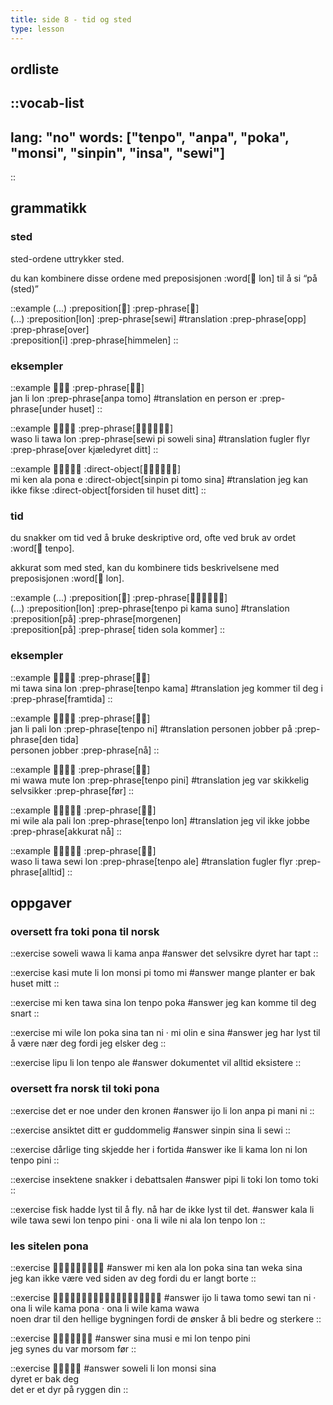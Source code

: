 ```yaml
---
title: side 8 - tid og sted 
type: lesson
---
```


## ordliste
::vocab-list
---
lang: "no"
words: ["tenpo", "anpa", "poka", "monsi", "sinpin", "insa", "sewi"]
---
::

## grammatikk
### sted

sted-ordene uttrykker sted.

du kan kombinere disse ordene med preposisjonen :word[󱤬 lon] til å si “på (sted)” 

::example
(...) :preposition[󱤬] :prep-phrase[󱥚] \
(...) :preposition[lon] :prep-phrase[sewi]
#translation
:prep-phrase[opp] \
:prep-phrase[over] \
:preposition[i] :prep-phrase[himmelen]
::

### eksempler

::example
󱤑󱤧󱤬 :prep-phrase[󱤅󱥭] \
jan li lon :prep-phrase[anpa tomo]
#translation
en person er :prep-phrase[under huset]
::

::example
󱥴󱤧󱥩󱤬 :prep-phrase[󱥚󱥍󱦗󱥢󱥞󱦘] \
waso li tawa lon :prep-phrase[sewi pi soweli sina]
#translation
fugler flyr :prep-phrase[over kjæledyret ditt]
::

::example
󱤴󱤘󱤂󱥔󱤉 :direct-object[󱥟󱥍󱦗󱥭󱥞󱦘] \
mi ken ala pona e :direct-object[sinpin pi tomo sina]
#translation
jeg kan ikke fikse :direct-object[forsiden til huset ditt]
::

### tid
du snakker om tid ved å bruke deskriptive ord, ofte ved bruk av ordet :word[󱥫 tenpo].

akkurat som med sted, kan du kombinere tids beskrivelsene med preposisjonen :word[󱤬 lon]. 

::example
(...) :preposition[󱤬] :prep-phrase[󱥫󱥍󱦗󱤖󱥤󱦘] \
(...) :preposition[lon] :prep-phrase[tenpo pi kama suno]
#translation
:preposition[på] :prep-phrase[morgenen] \
:preposition[på] :prep-phrase[ tiden sola kommer]
::

### eksempler
::example
󱤴󱥩󱥞󱤬 :prep-phrase[󱥫󱤖] \
mi tawa sina lon :prep-phrase[tenpo kama]
#translation
jeg kommer til deg i :prep-phrase[framtida]
::

::example
󱤑󱤧󱥉󱤬 :prep-phrase[󱥫󱥁] \
jan li pali lon :prep-phrase[tenpo ni]
#translation
personen jobber på :prep-phrase[den tida] \
personen jobber :prep-phrase[nå]
::

::example
󱤴󱥵󱤼󱤬 :prep-phrase[󱥫󱥐] \
mi wawa mute lon :prep-phrase[tenpo pini]
#translation
jeg var skikkelig selvsikker :prep-phrase[før]
::

::example
󱤴󱥷󱤂󱥉󱤬 :prep-phrase[󱥫󱤬] \
mi wile ala pali lon :prep-phrase[tenpo lon]
#translation
jeg vil ikke jobbe :prep-phrase[akkurat nå]
::

::example
󱥴󱤧󱥩󱥚󱤬 :prep-phrase[󱥫󱤄] \
waso li tawa sewi lon :prep-phrase[tenpo ale]
#translation
fugler flyr :prep-phrase[alltid]
::

## oppgaver
### oversett fra toki pona til norsk 
::exercise
soweli wawa li kama anpa
#answer
det selvsikre dyret har tapt
::

::exercise
kasi mute li lon monsi pi tomo mi
#answer
mange planter er bak huset mitt
::

::exercise
mi ken tawa sina lon tenpo poka
#answer
jeg kan komme til deg snart
::

::exercise
mi wile lon poka sina tan ni · mi olin e sina
#answer
jeg har lyst til å være nær deg fordi jeg elsker deg
::

::exercise
lipu li lon tenpo ale
#answer
dokumentet vil alltid eksistere
::

### oversett fra norsk til toki pona
::exercise
det er noe under den kronen
#answer
ijo li lon anpa pi mani ni
::

::exercise
ansiktet ditt er guddommelig
#answer
sinpin sina li sewi
::

::exercise
dårlige ting skjedde her i fortida
#answer
ike li kama lon ni lon tenpo pini
::

::exercise
insektene snakker i debattsalen
#answer
pipi li toki lon tomo toki
::

::exercise
fisk hadde lyst til å fly. nå har de ikke lyst til det.
#answer
 kala li wile tawa sewi lon tenpo pini · ona li wile ni ala lon tenpo lon 
::

### les sitelen pona
::exercise
󱤴󱤘󱤂󱤬󱥒󱥞󱥧󱥶󱥞
#answer
mi ken ala lon poka sina tan weka sina \
jeg kan ikke være ved siden av deg fordi du er langt borte
::

::exercise
󱤌󱤧󱥩󱥭󱥚󱥧󱥁󱦜󱥆󱤧󱥷󱤖󱥔󱦜󱥆󱤧󱥷󱤖󱥵
#answer
ijo li tawa tomo sewi tan ni · ona li wile kama pona · ona li wile kama wawa \
noen drar til den hellige bygningen fordi de ønsker å bli bedre og sterkere
::

::exercise
󱥞󱤻󱤉󱤴󱤬󱥫󱥐
#answer
sina musi e mi lon tenpo pini \
jeg synes du var morsom før
::

::exercise
󱥢󱤧󱤬󱤸󱥞
#answer
soweli li lon monsi sina \
dyret er bak deg \
det er et dyr på ryggen din
::